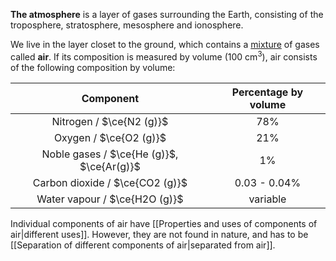 **The atmosphere** is a layer of gases surrounding the Earth, consisting of the troposphere, stratosphere, mesosphere and ionosphere.

We live in the layer closet to the ground, which contains a <u>mixture</u> of gases called **air**.
If its composition is measured by volume (100 cm<sup>3</sup>), air consists of the following composition by volume:

|                 Component                 | Percentage by volume |
| :---------------------------------------: | :------------------: |
|         Nitrogen / $\ce{N2 (g)}$          |         78%          |
|          Oxygen / $\ce{O2 (g)}$           |         21%          |
| Noble gases / $\ce{He (g)}$, $\ce{Ar(g)}$ |          1%          |
|      Carbon dioxide / $\ce{CO2 (g)}$      |     0.03 - 0.04%     |
|       Water vapour / $\ce{H2O (g)}$       |       variable       |

Individual components of air have [[Properties and uses of components of air|different uses]]. However, they are not found in nature, and has to be [[Separation of different components of air|separated from air]].
